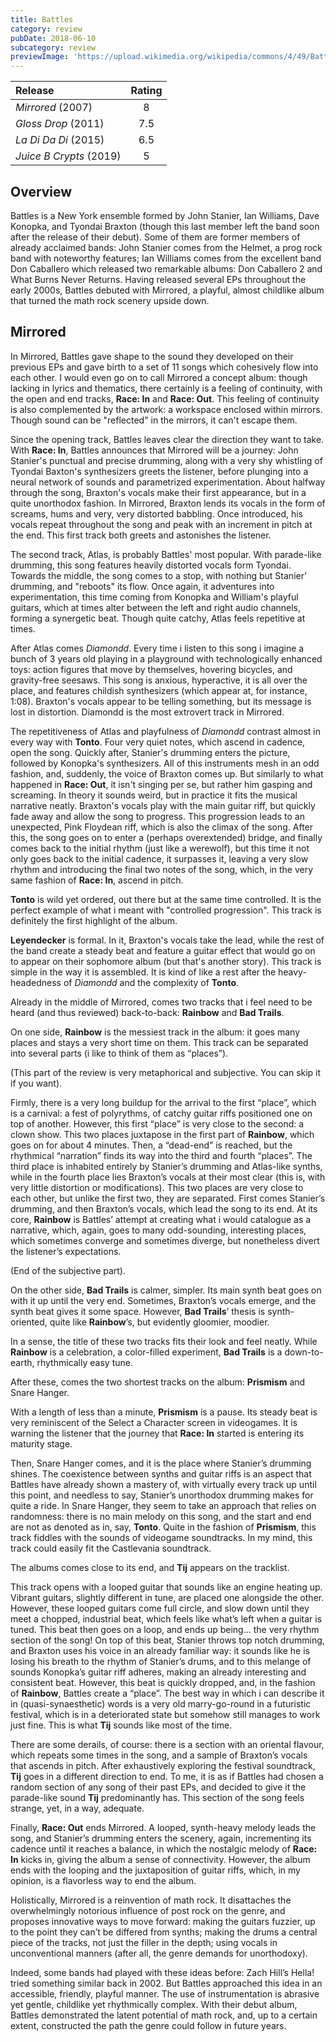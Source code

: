 ```yaml
---
title: Battles
category: review
pubDate: 2018-06-10
subcategory: review
previewImage: 'https://upload.wikimedia.org/wikipedia/commons/4/49/Battles_22-11-07.jpg'
---
```


| Release                 | Rating |
| :---                    | :---:  |
| *Mirrored* (2007)       | 8      |
| *Gloss Drop* (2011)     | 7.5    |
| *La Di Da Di* (2015)    | 6.5    |
| *Juice B Crypts* (2019) | 5      |

## Overview
Battles is a New York ensemble formed by John Stanier, Ian Williams, Dave Konopka, and Tyondai Braxton (though this last member left the band soon after the release of their debut). Some of them are former members of already acclaimed bands: John Stanier comes from the Helmet, a prog rock band with noteworthy features; Ian Williams comes from the excellent band Don Caballero which released two remarkable albums: Don Caballero 2 and What Burns Never Returns. Having released several EPs throughout the early 2000s, Battles debuted with Mirrored, a playful, almost childlike album that turned the math rock scenery upside down.

Mirrored 
-----------------

In Mirrored, Battles gave shape to the sound they developed on their previous EPs and gave birth to a set of 11 songs which cohesively flow into each other. I would even go on to call Mirrored a concept album: though lacking in lyrics and thematics, there certainly is a feeling of continuity, with the open and end tracks, **Race: In** and **Race: Out**. This feeling of continuity is also complemented by the artwork: a workspace enclosed within mirrors. Though sound can be "reflected" in the mirrors, it can't escape them.

Since the opening track, Battles leaves clear the direction they want to take. With **Race: In**, Battles announces that Mirrored will be a journey: John Stanier's punctual and precise drumming, along with a very shy whistling of Tyondai Baxton's synthesizers greets the listener, before plunging into a neural network of sounds and parametrized experimentation. About halfway through the song, Braxton's vocals make their first appearance, but in a quite unorthodox fashion. In Mirrored, Braxton lends its vocals in the form of screams, hums and very, very distorted babbling. Once introduced, his vocals repeat throughout the song and peak with an increment in pitch at the end. This first track both greets and astonishes the listener.

The second track, Atlas, is probably Battles' most popular. With parade-like drumming, this song features heavily distorted vocals form Tyondai. Towards the middle, the song comes to a stop, with nothing but Stanier' drumming, and "reboots" its flow. Once again, it adventures into experimentation, this time coming from Konopka and William's playful guitars, which at times alter between the left and right audio channels, forming a synergetic beat. Though quite catchy, Atlas feels repetitive at times.

After Atlas comes *Diamondd*. Every time i listen to this song i imagine a bunch of 3 years old playing in a playground with technologically enhanced toys: action figures that move by themselves, hovering bicycles, and gravity-free seesaws. This song is anxious, hyperactive, it is all over the place, and features childish synthesizers (which appear at, for instance, 1:08). Braxton's vocals appear to be telling something, but its message is lost in distortion. Diamondd is the most extrovert track in Mirrored.

The repetitiveness of Atlas and playfulness of *Diamondd* contrast almost in every way with **Tonto**. Four very quiet notes, which ascend in cadence, open the song. Quickly after, Stanier's drumming enters the picture, followed by Konopka's synthesizers. All of this instruments mesh in an odd fashion, and, suddenly, the voice of Braxton comes up. But similarly to what happened in **Race: Out**, it isn't singing per se, but rather him gasping and screaming. In theory it sounds weird, but in practice it fits the musical narrative neatly. Braxton's vocals play with the main guitar riff, but quickly fade away and allow the song to progress. This progression leads to an unexpected, Pink Floydean riff, which is also the climax of the song. After this, the song goes on to enter a (perhaps overextended) bridge, and finally comes back to the initial rhythm (just like a werewolf), but this time it not only goes back to the initial cadence, it surpasses it, leaving a very slow rhythm and introducing the final two notes of the song, which, in the very same fashion of **Race: In**, ascend in pitch.

**Tonto** is wild yet ordered, out there but at the same time controlled. It is the perfect example of what i meant with "controlled progression". This track is definitely the first highlight of the album.

**Leyendecker** is formal. In it, Braxton's vocals take the lead, while the rest of the band create a steady beat and feature a guitar effect that would go on to appear on their sophomore album (but that's another story). This track is simple in the way it is assembled. It is kind of like a rest after the heavy-headedness of *Diamondd* and the complexity of **Tonto**.

Already in the middle of Mirrored, comes two tracks that i feel need to be heard (and thus reviewed) back-to-back: **Rainbow** and **Bad Trails**.

On one side, **Rainbow** is the messiest track in the album: it goes many places and stays a very short time on them. This track can be separated into several parts (i like to think of them as “places”).


(This part of the review is very metaphorical and subjective. You can skip it if you want).


Firmly, there is a very long buildup for the arrival to the first “place”, which is a carnival: a fest of polyrythms, of catchy guitar riffs positioned one on top of another. However, this first “place” is very close to the second: a clown show. This two places juxtapose in the first part of **Rainbow**, which goes on for about 4 minutes. Then, a “dead-end” is reached, but the rhythmical “narration” finds its way into the third and fourth “places”. The third place is inhabited entirely by Stanier’s drumming and Atlas-like synths, while in the fourth place lies Braxton’s vocals at their most clear (this is, with very little distortion or modifications). This two places are very close to each other, but unlike the first two, they are separated. First comes Stanier’s drumming, and then Braxton’s vocals, which lead the song to its end. At its core, **Rainbow** is Battles’ attempt at creating what i would catalogue as a narrative, which, again, goes to many odd-sounding, interesting places, which sometimes converge and sometimes diverge, but nonetheless divert the listener’s expectations.


(End of the subjective part).


On the other side, **Bad Trails** is calmer, simpler. Its main synth beat goes on with it up until the very end. Sometimes, Braxton’s vocals emerge, and the synth beat gives it some space. However, **Bad Trails**’  thesis is synth-oriented, quite like **Rainbow**’s, but evidently gloomier, moodier.

In a sense, the title of these two tracks fits their look and feel neatly. While **Rainbow** is a celebration, a color-filled experiment, **Bad Trails** is a down-to-earth, rhythmically easy tune.


After these, comes the two shortest tracks on the album: **Prismism** and Snare Hanger.

With a length of less than a minute, **Prismism** is a pause. Its steady beat is very reminiscent of the Select a Character screen in videogames. It is warning the listener that the journey that **Race: In** started is entering its maturity stage.


Then, Snare Hanger comes, and it is the place where Stanier’s drumming shines. The coexistence between synths and guitar riffs is an aspect that Battles have already shown a mastery of, with virtually every track up until this point, and needless to say, Stanier’s unorthodox drumming makes for quite a ride. In Snare Hanger, they seem to take an approach that relies on randomness: there is no main melody on this song, and the start and end are not as denoted as in, say, **Tonto**. Quite in the fashion of **Prismism**, this track fiddles with the sounds of videogame soundtracks. In my mind, this track could easily fit the Castlevania soundtrack.


The albums comes close to its end, and **Tij** appears on the tracklist.

This track opens with a looped guitar that sounds like an engine heating up. Vibrant guitars, slightly different in tune, are placed one alongside the other. However, these looped guitars come full circle, and slow down until they meet a chopped, industrial beat, which feels like what’s left when a guitar is tuned. This beat then goes on a loop, and ends up being... the very rhythm section of the song! On top of this beat, Stanier throws top notch drumming, and Braxton uses his voice in an already familiar way: it sounds like he is losing his breath to the rhythm of Stanier’s drums, and to this melange of sounds Konopka’s guitar riff adheres, making an already interesting and consistent beat. However, this beat is quickly dropped, and, in the fashion of **Rainbow**, Battles create a “place”. The best way in which i can describe it in (quasi-synaesthetic) words is a very old marry-go-round in a futuristic festival, which is in a deteriorated state but somehow still manages to work just fine. This is what **Tij**  sounds like most of the time.

There are some derails, of course: there is a section with an oriental flavour, which repeats some times in the song, and a sample of Braxton’s vocals that ascends in pitch. After exhaustively exploring the festival soundtrack, **Tij** goes in a different direction to end. To me, it is as if Battles had chosen a random section of any song of their past EPs, and decided to give it the parade-like sound **Tij** predominantly has. This section of the song feels strange, yet, in a way, adequate.


Finally, **Race: Out** ends Mirrored. A looped, synth-heavy melody leads the song, and Stanier’s drumming enters the scenery, again, incrementing its cadence  until it reaches a balance, in which the nostalgic melody of **Race: In** kicks in, giving the album a sense of connectivity. However, the album ends with the looping and the juxtaposition of guitar riffs, which, in my opinion, is a flavorless way to end the album.


Holistically, Mirrored is a reinvention of math rock. It disattaches the overwhelmingly notorious influence of post rock on the genre, and proposes innovative ways to move forward: making the guitars fuzzier, up to the point they can’t be differed from synths; making the drums a central piece of the tracks, not just the filler in the depth; using vocals in unconventional manners (after all, the genre demands for unorthodoxy).

Indeed, some bands had played with these ideas before: Zach Hill’s Hella! tried something similar back in 2002. But Battles approached this idea in an accessible, friendly, playful manner. The use of instrumentation is abrasive yet gentle, childlike yet rhythmically complex. With their debut album, Battles demonstrated the latent potential of math rock, and, up to a certain extent, constructed the path the genre could follow in future years.
